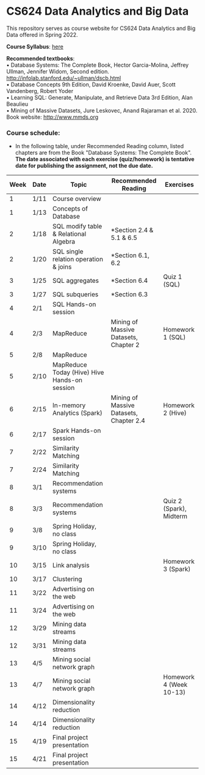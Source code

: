 # CS624 Data Analytics and Big Data

This repository serves as course website for CS624 Data Analytics and Big Data offered in Spring 2022. 

**Course Syllabus**: [here](https://github.com/fengjiaowang7/CS624_spring2022/blob/main/CS624_spring2022_syllabus.pdf)

**Recommended textbooks**:  
• Database Systems: The Complete Book, Hector Garcia-Molina, Jeffrey Ullman, Jennifer Widom, Second edition. http://infolab.stanford.edu/~ullman/dscb.html   
• Database Concepts 9th Edition, David Kroenke, David Auer, Scott Vandenberg, Robert Yoder  
• Learning SQL: Generate, Manipulate, and Retrieve Data 3rd Edition, Alan Beaulieu   
• Mining of Massive Datasets, Jure Leskovec, Anand Rajaraman et al. 2020. Book website: http://www.mmds.org  

### Course schedule:
* In the following table, under Recommended Reading column, listed chapters are from the Book "Database Systems: The Complete Book".    
**The date associated with each exercise (quiz/homework) is tentative date for publishing the assignment, not the due date.**


 Week                   | Date |Topic                                                       | Recommended Reading|Exercises                          
 ---------------------- |  ------------------------------------------------------------ | ------------------------------------------------------------ | -------------------------------- | -------------------------------- 
1      | 1/11 | Course overview ||                                   
1      | 1/13 | Concepts of Database |   |                                
2      | 1/18 | SQL modify table \& Relational Algebra | *Section 2.4 \& 5.1 \& 6.5 |                                 
2      | 1/20 | SQL single relation operation \& joins | *Section 6.1, 6.2   |                              
3      | 1/25 | SQL aggregates  |   *Section 6.4    |  Quiz 1 (SQL)                        
3      | 1/27 | SQL subqueries  |  *Section 6.3  |                              
4      | 2/1 | SQL Hands-on session |     |                             
4      | 2/3 | MapReduce | Mining of Massive Datasets, Chapter 2   |  Homework 1 (SQL)                             
5      | 2/8 | MapReduce |   |                                
5      | 2/10 | MapReduce Today (Hive) Hive Hands-on session |     |                              
6      | 2/15 | In-memory Analytics (Spark) | Mining of Massive Datasets, Chapter 2.4  |   Homework 2 (Hive)                           
6      | 2/17 | Spark Hands-on session |    |                               
7      | 2/22 | Similarity Matching |   |                               
7      | 2/24 | Similarity Matching |      |                             
8      | 3/1 | Recommendation systems |   |                               
8      | 3/3 | Recommendation systems |    |     Quiz 2 (Spark), Midterm                         
9      | 3/8 | Spring Holiday, no class |  |                                
9      | 3/10 | Spring Holiday, no class |   |                                
10      | 3/15 | Link analysis |    |   Homework 3 (Spark)                          
10      | 3/17 | Clustering |    |                               
11      | 3/22 | Advertising on the web |       |                           
11      | 3/24 | Advertising on the web |        |                          
12      | 3/29 | Mining data streams |      |                            
12      | 3/31 | Mining data streams |      |                            
13      | 4/5 | Mining social network graph |        |                          
13      | 4/7 | Mining social network graph |        |       Homework 4 (Week 10-13)                 
14      | 4/12 | Dimensionality reduction |      |                           
14      | 4/14 | Dimensionality reduction |      |                            
15      | 4/19 | Final project presentation |    |                              
15      | 4/21 | Final project presentation |    |                             

